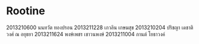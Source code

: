 # Rootine
2013210600 นนทวัต ทองปรอน
2013211228 เกวลิน เกษมสุข
2013210204 ปริชญา เดชาติวงศ์ ณ อยุธยา
2013211624 พงษ์เพชร เชาวนพงษ์
2013211004 กานต์ โยธาวงค์
